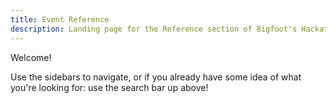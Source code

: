 ```yaml
---
title: Event Reference
description: Landing page for the Reference section of Bigfoot's Hackathon Archive.
---
```


Welcome!

Use the sidebars to navigate, or if you already have some idea of what you're looking for: use the search bar up above!
